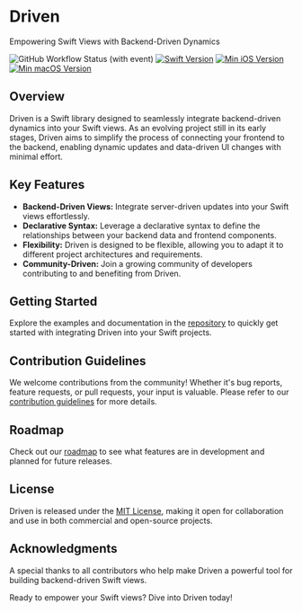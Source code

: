 # Driven 
Empowering Swift Views with Backend-Driven Dynamics


![GitHub Workflow Status (with event)](https://img.shields.io/github/actions/workflow/status/Arman1997/Driven/swift.yml?logo=github)
[![Swift Version](https://img.shields.io/badge/swift--tools--version-5.7.1-orange.svg?logo=swift)](5.7.1)
[![Min iOS Version](https://img.shields.io/badge/min--iOS--version-16.0-blue.svg?logo=apple)](16.0)
[![Min macOS Version](https://img.shields.io/badge/min--macOS--version-10.15-blue.svg?logo=macos)](10.15)




## Overview
Driven is a Swift library designed to seamlessly integrate backend-driven dynamics into your Swift views. As an evolving project still in its early stages, Driven aims to simplify the process of connecting your frontend to the backend, enabling dynamic updates and data-driven UI changes with minimal effort.

## Key Features
- **Backend-Driven Views:** Integrate server-driven updates into your Swift views effortlessly.
- **Declarative Syntax:** Leverage a declarative syntax to define the relationships between your backend data and frontend components.
- **Flexibility:** Driven is designed to be flexible, allowing you to adapt it to different project architectures and requirements.
- **Community-Driven:** Join a growing community of developers contributing to and benefiting from Driven.

## Getting Started
Explore the examples and documentation in the [repository](#) to quickly get started with integrating Driven into your Swift projects.

## Contribution Guidelines
We welcome contributions from the community! Whether it's bug reports, feature requests, or pull requests, your input is valuable. Please refer to our [contribution guidelines](CONTRIBUTING.md) for more details.

## Roadmap
Check out our [roadmap](#) to see what features are in development and planned for future releases.

## License
Driven is released under the [MIT License](LICENSE), making it open for collaboration and use in both commercial and open-source projects.

## Acknowledgments
A special thanks to all contributors who help make Driven a powerful tool for building backend-driven Swift views.

Ready to empower your Swift views? Dive into Driven today!

